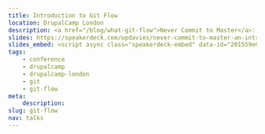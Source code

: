 ```yaml
---
title: Introduction to Git Flow
location: DrupalCamp London
description: <a href="/blog/what-git-flow">Never Commit to Master</a>: An Introduction to Git Flow.
slides: https://speakerdeck.com/opdavies/never-commit-to-master-an-introduction-to-git-flow
slides_embed: <script async class="speakerdeck-embed" data-id="201559e0f103013198dd5a5f6f23ab67" data-ratio="1.29456384323641" src="//speakerdeck.com/assets/embed.js"></script>
tags:
    - conference
    - drupalcamp
    - drupalcamp-london
    - git
    - git-flow
meta:
    description:
slug: git-flow
nav: talks
---
```

